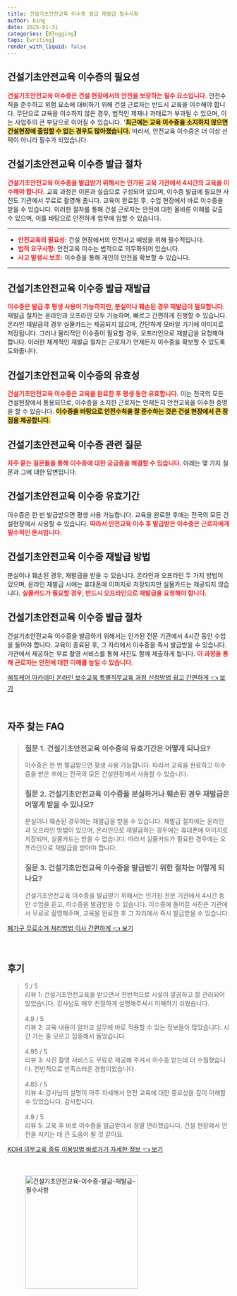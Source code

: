 ```yaml
---
title: 건설기초안전교육 이수증 발급 재발급 필수사항
author: bing
date: 2025-01-31
categories: [Blogging]
tags: [writing]
render_with_liquid: false
---
```



<h2 id='건설기초안전교육_이수증의_필요성'>건설기초안전교육 이수증의 필요성</h2>

<p><b><span style="color: #ee2323;">건설기초안전교육 이수증은 건설 현장에서의 안전을 보장하는 필수 요소입니다.</span></b> 안전수칙을 준수하고 위험 요소에 대비하기 위해 건설 근로자는 반드시 교육을 이수해야 합니다. 무단으로 교육을 이수하지 않은 경우, 법적인 제재나 과태료가 부과될 수 있으며, 이는 사업주의 큰 부담으로 이어질 수 있습니다. '<b><span style="background-color: #ffe066;">최근에는 교육 이수증을 소지하지 않으면 건설현장에 출입할 수 없는 경우도 많아졌습니다.</span></b> 따라서, 안전교육 이수증은 더 이상 선택이 아니라 필수가 되었습니다.</p>

<h2 id='건설기초안전교육_이수증_발급_절차'>건설기초안전교육 이수증 발급 절차</h2>

<p><b><span style="color: #ee2323;">건설기초안전교육 이수증을 발급받기 위해서는 인가된 교육 기관에서 4시간의 교육을 이수해야 합니다.</span></b> 교육 과정은 이론과 실습으로 구성되어 있으며, 이수증 발급에 필요한 사진도 기관에서 무료로 촬영해 줍니다. 교육이 완료된 후, 수업 현장에서 바로 이수증을 받을 수 있습니다. 이러한 절차를 통해 건설 근로자는 안전에 대한 올바른 이해를 갖출 수 있으며, 이를 바탕으로 안전하게 업무에 임할 수 있습니다.</p>

<hr />

<ul>
    <li><b><span style="color: #ee2323;">안전교육의 필요성:</span></b> 건설 현장에서의 안전사고 예방을 위해 필수적입니다.</li>
    <li><b><span style="color: #ee2323;">법적 요구사항:</span></b> 안전교육 이수는 법적으로 의무화되어 있습니다.</li>
    <li><b><span style="color: #ee2323;">사고 발생시 보호:</span></b> 이수증을 통해 개인의 안전을 확보할 수 있습니다.</li>
</ul>

<hr />

<h2 id='건설기초안전교육_이수증_발급_재발급'>건설기초안전교육 이수증 발급 재발급</h2>

<p><b><span style="color: #ee2323;">이수증은 발급 후 평생 사용이 가능하지만, 분실이나 훼손된 경우 재발급이 필요합니다.</span></b> 재발급 절차는 온라인과 오프라인 모두 가능하며, 빠르고 간편하게 진행할 수 있습니다. 온라인 재발급의 경우 실물카드는 제공되지 않으며, 간단하게 모바일 기기에 이미지로 저장됩니다. 그러나 물리적인 이수증이 필요할 경우, 오프라인으로 재발급을 요청해야 합니다. 이러한 체계적인 재발급 절차는 근로자가 언제든지 이수증을 확보할 수 있도록 도와줍니다.</p>

<h2 id='건설기초안전교육_이수증의_유효성'>건설기초안전교육 이수증의 유효성</h2>

<p><b><span style="color: #ee2323;">건설기초안전교육 이수증은 교육을 완료한 후 평생 동안 유효합니다.</span></b> 이는 전국의 모든 건설현장에서 통용되므로, 이수증을 소지한 근로자는 언제든지 안전교육을 이수한 증명을 할 수 있습니다. <b><span style="background-color: #ffe066;">이수증을 바탕으로 안전수칙을 잘 준수하는 것은 건설 현장에서 큰 장점을 제공합니다.</span></b></p>

<h2 id='건설기초안전교육_이수증_관련_질문'>건설기초안전교육 이수증 관련 질문</h2>

<p><b><span style="color: #ee2323;">자주 묻는 질문들을 통해 이수증에 대한 궁금증을 해결할 수 있습니다.</span></b> 아래는 몇 가지 질문과 그에 대한 답변입니다.</p>

<h2 id='건설기초안전교육_이수증_유효기간'>건설기초안전교육 이수증 유효기간</h2>

<p>이수증은 한 번 발급받으면 평생 사용 가능합니다. 교육을 완료한 후에는 전국의 모든 건설현장에서 사용할 수 있습니다. <b><span style="color: #ee2323;">따라서 안전교육 이수 후 발급받은 이수증은 근로자에게 필수적인 문서입니다.</span></b></p>

<h2 id='건설기초안전교육_이수증_재발급'>건설기초안전교육 이수증 재발급 방법</h2>

<p>분실이나 훼손된 경우, 재발급을 받을 수 있습니다. 온라인과 오프라인 두 가지 방법이 있으며, 온라인 재발급 시에는 휴대폰에 이미지로 저장되지만 실물카드는 제공되지 않습니다. <b><span style="color: #ee2323;">실물카드가 필요할 경우, 반드시 오프라인으로 재발급을 요청해야 합니다.</span></b></p>

<h2 id='건설기초안전교육_이수증_발급절차'>건설기초안전교육 이수증 발급 절차</h2>

<p>건설기초안전교육 이수증을 발급하기 위해서는 인가된 전문 기관에서 4시간 동안 수업을 들어야 합니다. 교육이 종료된 후, 그 자리에서 이수증을 즉시 발급받을 수 있습니다. 기관에서 제공하는 무료 촬영 서비스를 통해 사진도 함께 제출하게 됩니다. <b><span style="color: #ee2323;">이 과정을 통해 근로자는 안전에 대한 이해를 높일 수 있습니다.</span></b></p>


<p><a class="click-button" title="에듀케어 아카데미 온라인 보수교육 특별직무교육 과정 신청방법 쉽고 간편하게" href="https://yellowplanner.github.io/posts/%EC%97%90%EB%93%80%EC%BC%80%EC%96%B4-%EC%95%84%EC%B9%B4%EB%8D%B0%EB%AF%B8-%EC%98%A8%EB%9D%BC%EC%9D%B8-%EB%B3%B4%EC%88%98%EA%B5%90%EC%9C%A1-%ED%8A%B9%EB%B3%84%EC%A7%81%EB%AC%B4%EA%B5%90%EC%9C%A1-%EA%B3%BC%EC%A0%95-%EC%8B%A0%EC%B2%AD%EB%B0%A9%EB%B2%95-%EC%89%BD%EA%B3%A0-%EA%B0%84%ED%8E%B8%ED%95%98%EA%B2%8C/" rel="dofollow">에듀케어 아카데미 온라인 보수교육 특별직무교육 과정 신청방법 쉽고 간편하게 👈 보기</a></p><br>
<h2 id='자주_찾는_FAQ'>자주 찾는 FAQ</h2>
<div itemscope="" itemtype="https://schema.org/FAQPage"> 
<blockquote> 
<div itemscope="" itemprop="mainEntity" itemtype="https://schema.org/Question"> 
<h3 itemprop="name">질문 1. 건설기초안전교육 이수증의 유효기간은 어떻게 되나요?</h3> 
<div itemscope="" itemprop="acceptedAnswer" itemtype="https://schema.org/Answer"> 
<span itemprop="text"> 
<p>이수증은 한 번 발급받으면 평생 사용 가능합니다. 따라서 교육을 완료하고 이수증을 받은 후에는 전국의 모든 건설현장에서 사용할 수 있습니다.</p> 
</span> 
</div> 
</div> 

<div itemscope="" itemprop="mainEntity" itemtype="https://schema.org/Question"> 
<h3 itemprop="name">질문 2. 건설기초안전교육 이수증을 분실하거나 훼손된 경우 재발급은 어떻게 받을 수 있나요?</h3> 
<div itemscope="" itemprop="acceptedAnswer" itemtype="https://schema.org/Answer"> 
<span itemprop="text"> 
<p>분실이나 훼손된 경우에는 재발급을 받을 수 있습니다. 재발급 절차에는 온라인과 오프라인 방법이 있으며, 온라인으로 재발급하는 경우에는 휴대폰에 이미지로 저장되며, 실물카드는 받을 수 없습니다. 따라서 실물카드가 필요한 경우에는 오프라인으로 재발급을 받아야 합니다.</p> 
</span> 
</div> 
</div> 

<div itemscope="" itemprop="mainEntity" itemtype="https://schema.org/Question"> 
<h3 itemprop="name">질문 3. 건설기초안전교육 이수증을 발급받기 위한 절차는 어떻게 되나요?</h3> 
<div itemscope="" itemprop="acceptedAnswer" itemtype="https://schema.org/Answer"> 
<span itemprop="text"> 
<p>건설기초안전교육 이수증을 발급받기 위해서는 인가된 전문 기관에서 4시간 동안 수업을 듣고, 이수증을 발급받을 수 있습니다. 이수증에 들어갈 사진은 기관에서 무료로 촬영해주며, 교육을 완료한 후 그 자리에서 즉시 발급받을 수 있습니다.</p> 
</span> 
</div> 
</div> 
</blockquote> 
</div>
<p><a class="click-button" title="폐가구 무료수거 처리방법 이사 간편하게" href="https://yellowplanner.github.io/posts/%ED%8F%90%EA%B0%80%EA%B5%AC-%EB%AC%B4%EB%A3%8C%EC%88%98%EA%B1%B0-%EC%B2%98%EB%A6%AC%EB%B0%A9%EB%B2%95-%EC%9D%B4%EC%82%AC-%EA%B0%84%ED%8E%B8%ED%95%98%EA%B2%8C/" rel="dofollow">폐가구 무료수거 처리방법 이사 간편하게 👈 보기</a></p><br>
<h2 id='후기'>후기</h2>
<div itemscope itemtype="https://schema.org/Product">
  <blockquote>
  <div itemprop="review" itemscope itemtype="https://schema.org/Review">
      <div itemprop="reviewRating" itemscope itemtype="https://schema.org/Rating"> <span itemprop="ratingValue">5</span> / <span itemprop="bestRating">5</span> </div>
      <span itemprop="reviewBody">리뷰 1: 건설기초안전교육을 받으면서 전반적으로 시설이 깔끔하고 잘 관리되어 있었습니다. 강사님도 매우 친절하게 설명해주셔서 이해하기 쉬웠습니다.</span>
  </div>
  <br>
  <div itemprop="review" itemscope itemtype="https://schema.org/Review">
      <div itemprop="reviewRating" itemscope itemtype="https://schema.org/Rating"> <span itemprop="ratingValue">4.9</span> / <span itemprop="bestRating">5</span> </div>
      <span itemprop="reviewBody">리뷰 2: 교육 내용이 알차고 실무에 바로 적용할 수 있는 정보들이 많았습니다. 시간 가는 줄 모르고 집중해서 들었습니다.</span>
  </div>
  <br>
  <div itemprop="review" itemscope itemtype="https://schema.org/Review">
      <div itemprop="reviewRating" itemscope itemtype="https://schema.org/Rating"> <span itemprop="ratingValue">4.95</span> / <span itemprop="bestRating">5</span> </div>
      <span itemprop="reviewBody">리뷰 3: 사진 촬영 서비스도 무료로 제공해 주셔서 이수증 받는데 더 수월했습니다. 전반적으로 만족스러운 경험이었습니다.</span>
  </div>
  <br>
  <div itemprop="review" itemscope itemtype="https://schema.org/Review">
      <div itemprop="reviewRating" itemscope itemtype="https://schema.org/Rating"> <span itemprop="ratingValue">4.85</span> / <span itemprop="bestRating">5</span> </div>
      <span itemprop="reviewBody">리뷰 4: 강사님의 설명이 아주 자세해서 안전 교육에 대한 중요성을 깊이 이해할 수 있었습니다. 감사합니다.</span>
  </div>
  <br>
  <div itemprop="review" itemscope itemtype="https://schema.org/Review">
      <div itemprop="reviewRating" itemscope itemtype="https://schema.org/Rating"> <span itemprop="ratingValue">4.9</span> / <span itemprop="bestRating">5</span> </div>
      <span itemprop="reviewBody">리뷰 5: 교육 후 바로 이수증을 발급받아서 정말 편리했습니다. 건설 현장에서 안전을 지키는 데 큰 도움이 될 것 같아요.</span>
  </div>
  </blockquote>
</div>
<p><a class="click-button" title="KOHI 의무교육 종류 이용방법 바로가기 자세한 정보" href="https://yellowplanner.github.io/posts/KOHI-%EC%9D%98%EB%AC%B4%EA%B5%90%EC%9C%A1-%EC%A2%85%EB%A5%98-%EC%9D%B4%EC%9A%A9%EB%B0%A9%EB%B2%95-%EB%B0%94%EB%A1%9C%EA%B0%80%EA%B8%B0-%EC%9E%90%EC%84%B8%ED%95%9C-%EC%A0%95%EB%B3%B4/" rel="dofollow">KOHI 의무교육 종류 이용방법 바로가기 자세한 정보 👈 보기</a></p><br>
<figure class="image"><img src="https://yellowplanner.github.io/assets/img/thumbnail/건설기초안전교육-이수증-발급-재발급-필수사항.webp" alt="건설기초안전교육-이수증-발급-재발급-필수사항" width="256" height="256"></figure>